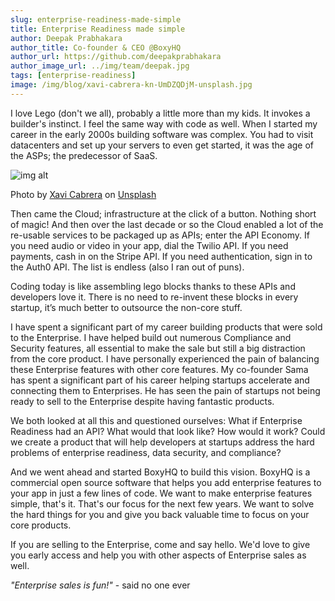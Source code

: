 ```yaml
---
slug: enterprise-readiness-made-simple
title: Enterprise Readiness made simple
author: Deepak Prabhakara
author_title: Co-founder & CEO @BoxyHQ
author_url: https://github.com/deepakprabhakara
author_image_url: ../img/team/deepak.jpg
tags: [enterprise-readiness]
image: /img/blog/xavi-cabrera-kn-UmDZQDjM-unsplash.jpg
---
```


I love Lego (don't we all), probably a little more than my kids. It invokes a builder's instinct. I feel the same way with code as well. When I started my career in the early 2000s building software was complex. You had to visit datacenters and set up your servers to even get started, it was the age of the ASPs; the predecessor of SaaS.

![img alt](/img/blog/xavi-cabrera-kn-UmDZQDjM-unsplash.jpg)

<div style={{fontSize: "10px", marginTop: "-20px", paddingBottom: "20px"}}>Photo by <a href="https://unsplash.com/@xavi_cabrera?utm_source=unsplash&utm_medium=referral&utm_content=creditCopyText">Xavi Cabrera</a> on <a href="https://unsplash.com/?utm_source=unsplash&utm_medium=referral&utm_content=creditCopyText">Unsplash</a></div>

Then came the Cloud; infrastructure at the click of a button. Nothing short of magic! And then over the last decade or so the Cloud enabled a lot of the re-usable services to be packaged up as APIs; enter the API Economy. If you need audio or video in your app, dial the Twilio API. If you need payments, cash in on the Stripe API. If you need authentication, sign in to the Auth0 API. The list is endless (also I ran out of puns).

Coding today is like assembling lego blocks thanks to these APIs and developers love it. There is no need to re-invent these blocks in every startup, it’s much better to outsource the non-core stuff.

I have spent a significant part of my career building products that were sold to the Enterprise. I have helped build out numerous Compliance and Security features, all essential to make the sale but still a big distraction from the core product. I have personally experienced the pain of balancing these Enterprise features with other core features. My co-founder Sama has spent a significant part of his career helping startups accelerate and connecting them to Enterprises. He has seen the pain of startups not being ready to sell to the Enterprise despite having fantastic products.

We both looked at all this and questioned ourselves: What if Enterprise Readiness had an API? What would that look like? How would it work? Could we create a product that will help developers at startups address the hard problems of enterprise readiness, data security, and compliance?

And we went ahead and started BoxyHQ to build this vision. BoxyHQ is a commercial open source software that helps you add enterprise features to your app in just a few lines of code. We want to make enterprise features simple, that's it. That's our focus for the next few years. We want to solve the hard things for you and give you back valuable time to focus on your core products.

If you are selling to the Enterprise, come and say hello. We'd love to give you early access and help you with other aspects of Enterprise sales as well.

_"Enterprise sales is fun!"_ - said no one ever
